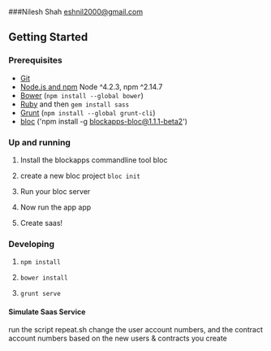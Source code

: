 ###Nilesh Shah eshnil2000@gmail.com
## Getting Started

### Prerequisites

- [Git](https://git-scm.com/)
- [Node.js and npm](nodejs.org) Node ^4.2.3, npm ^2.14.7
- [Bower](bower.io) (`npm install --global bower`)
- [Ruby](https://www.ruby-lang.org) and then `gem install sass`
- [Grunt](http://gruntjs.com/) (`npm install --global grunt-cli`)
- [bloc](http://github.com/blockapps/bloc) ('npm install -g blockapps-bloc@1.1.1-beta2')

### Up and running
1) Install the blockapps commandline tool bloc

2) create a new bloc project `bloc init`


4) Run your bloc server

5) Now run the app app

6) Create saas!

### Developing

1. `npm install`

2. `bower install`

3. `grunt serve` 

#### Simulate Saas Service
run the script repeat.sh
change the user account numbers, and the contract account numbers
based on the new users & contracts you create
